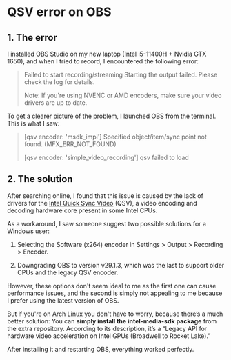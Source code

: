 # QSV error on OBS

## 1. The error

I installed OBS Studio on my new laptop (Intel i5-11400H + Nvidia GTX 1650), and when I tried to record, I encountered the following error:

> Failed to start recording/streaming
> Starting the output failed. Please check the log for details.
> 
> Note: If you're using NVENC or AMD encoders, make sure your video drivers are up to date.

To get a clearer picture of the problem, I launched OBS from the terminal. This is what I saw:

> [qsv encoder: 'msdk_impl'] Specified object/item/sync point not found. (MFX_ERR_NOT_FOUND)
> 
> [qsv encoder: 'simple_video_recording'] qsv failed to load

## 2. The solution

After searching online, I found that this issue is caused by the lack of drivers for the [Intel Quick Sync Video](https://en.wikipedia.org/wiki/Intel_Quick_Sync_Video) (QSV), a video encoding and decoding hardware core present in some Intel CPUs.

As a workaround, I saw someone suggest two possible solutions for a Windows user:

1. Selecting the Software (x264) encoder in Settings > Output > Recording > Encoder.

2. Downgrading OBS to version v29.1.3, which was the last to support older CPUs and the legacy QSV encoder.

However, these options don't seem ideal to me as the first one can cause performance issues, and the second is simply not appealing to me because I prefer using the latest version of OBS.

But if you're on Arch Linux you don't have to worry, because there’s a much better solution: You can **simply install the intel-media-sdk package** from the extra repository. According to its description, it’s a “Legacy API for hardware video acceleration on Intel GPUs (Broadwell to Rocket Lake).”

After installing it and restarting OBS, everything worked perfectly.
